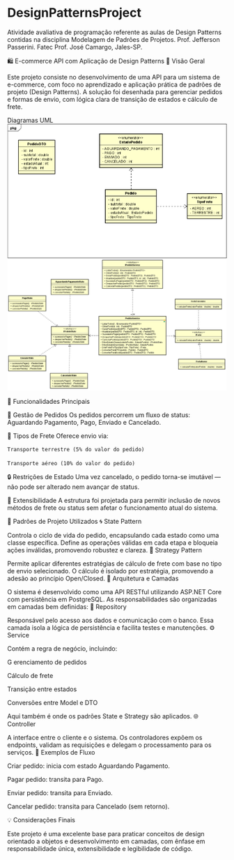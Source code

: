 # DesignPatternsProject
Atividade avaliativa de programação referente as aulas de Design Patterns contidas na disciplina Modelagem de Padrões de Projetos. Prof. Jefferson Passerini.
Fatec Prof. José Camargo, Jales-SP.

🛍️ E-commerce API com Aplicação de Design Patterns
📖 Visão Geral

Este projeto consiste no desenvolvimento de uma API para um sistema de e-commerce, com foco no aprendizado e aplicação prática de padrões de projeto (Design Patterns). A solução foi desenhada para gerenciar pedidos e formas de envio, com lógica clara de transição de estados e cálculo de frete.

Diagramas UML
![alt text](image.png)
![alt text](image-1.png)

🔧 Funcionalidades Principais

🎯 Gestão de Pedidos
Os pedidos percorrem um fluxo de status: Aguardando Pagamento, Pago, Enviado e Cancelado.

🚚 Tipos de Frete
Oferece envio via:

    Transporte terrestre (5% do valor do pedido)

    Transporte aéreo (10% do valor do pedido)

🔒 Restrições de Estado
Uma vez cancelado, o pedido torna-se imutável — não pode ser alterado nem avançar de status.

🔁 Extensibilidade
A estrutura foi projetada para permitir inclusão de novos métodos de frete ou status sem afetar o funcionamento atual do sistema.

🧠 Padrões de Projeto Utilizados
🌀 State Pattern

Controla o ciclo de vida do pedido, encapsulando cada estado como uma classe específica. Define as operações válidas em cada etapa e bloqueia ações inválidas, promovendo robustez e clareza.
📐 Strategy Pattern

Permite aplicar diferentes estratégias de cálculo de frete com base no tipo de envio selecionado. O cálculo é isolado por estratégia, promovendo a adesão ao princípio Open/Closed.
🧱 Arquitetura e Camadas

O sistema é desenvolvido como uma API RESTful utilizando ASP.NET Core com persistência em PostgreSQL. As responsabilidades são organizadas em camadas bem definidas:
📂 Repository

Responsável pelo acesso aos dados e comunicação com o banco. Essa camada isola a lógica de persistência e facilita testes e manutenções.
⚙️ Service

Contém a regra de negócio, incluindo:

   G erenciamento de pedidos

   Cálculo de frete

   Transição entre estados

   Conversões entre Model e DTO

Aqui também é onde os padrões State e Strategy são aplicados.
🌐 Controller

A interface entre o cliente e o sistema. Os controladores expõem os endpoints, validam as requisições e delegam o processamento para os serviços.
🧪 Exemplos de Fluxo

   Criar pedido: inicia com estado Aguardando Pagamento.

   Pagar pedido: transita para Pago.

   Enviar pedido: transita para Enviado.

   Cancelar pedido: transita para Cancelado (sem retorno).

💡 Considerações Finais

Este projeto é uma excelente base para praticar conceitos de design orientado a objetos e desenvolvimento em camadas, com ênfase em responsabilidade única, extensibilidade e legibilidade de código.
